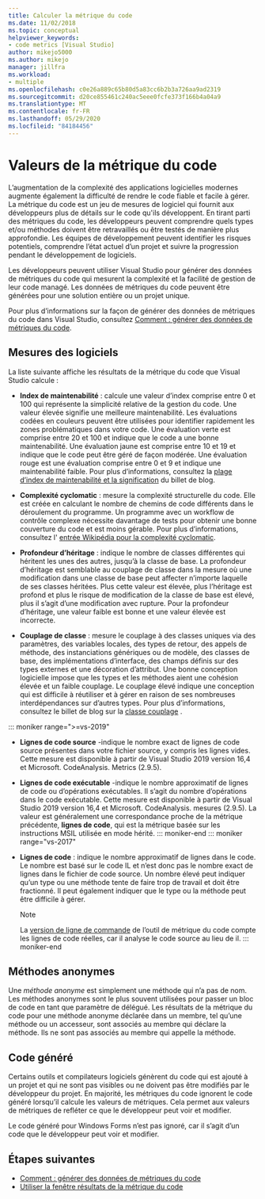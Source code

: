 ```yaml
---
title: Calculer la métrique du code
ms.date: 11/02/2018
ms.topic: conceptual
helpviewer_keywords:
- code metrics [Visual Studio]
author: mikejo5000
ms.author: mikejo
manager: jillfra
ms.workload:
- multiple
ms.openlocfilehash: c0e26a889c65b80d5a83cc6b2b3a726aa9ad2319
ms.sourcegitcommit: d20ce855461c240ac5eee0fcfe373f166b4a04a9
ms.translationtype: MT
ms.contentlocale: fr-FR
ms.lasthandoff: 05/29/2020
ms.locfileid: "84184456"
---
```

# <a name="code-metrics-values"></a>Valeurs de la métrique du code

L’augmentation de la complexité des applications logicielles modernes augmente également la difficulté de rendre le code fiable et facile à gérer. La métrique du code est un jeu de mesures de logiciel qui fournit aux développeurs plus de détails sur le code qu'ils développent. En tirant parti des métriques du code, les développeurs peuvent comprendre quels types et/ou méthodes doivent être retravaillés ou être testés de manière plus approfondie. Les équipes de développement peuvent identifier les risques potentiels, comprendre l’état actuel d’un projet et suivre la progression pendant le développement de logiciels.

Les développeurs peuvent utiliser Visual Studio pour générer des données de métriques du code qui mesurent la complexité et la facilité de gestion de leur code managé. Les données de métriques du code peuvent être générées pour une solution entière ou un projet unique.

Pour plus d’informations sur la façon de générer des données de métriques du code dans Visual Studio, consultez [Comment : générer des données de métriques du code](../code-quality/how-to-generate-code-metrics-data.md).

## <a name="software-measurements"></a>Mesures des logiciels

La liste suivante affiche les résultats de la métrique du code que Visual Studio calcule :

- **Index de maintenabilité** : calcule une valeur d’index comprise entre 0 et 100 qui représente la simplicité relative de la gestion du code. Une valeur élevée signifie une meilleure maintenabilité. Les évaluations codées en couleurs peuvent être utilisées pour identifier rapidement les zones problématiques dans votre code. Une évaluation verte est comprise entre 20 et 100 et indique que le code a une bonne maintenabilité. Une évaluation jaune est comprise entre 10 et 19 et indique que le code peut être géré de façon modérée. Une évaluation rouge est une évaluation comprise entre 0 et 9 et indique une maintenabilité faible. Pour plus d’informations, consultez la [plage d’index de maintenabilité et la signification](https://blogs.msdn.microsoft.com/codeanalysis/2007/11/20/maintainability-index-range-and-meaning/) du billet de blog.

- **Complexité cyclomatic** : mesure la complexité structurelle du code. Elle est créée en calculant le nombre de chemins de code différents dans le déroulement du programme. Un programme avec un workflow de contrôle complexe nécessite davantage de tests pour obtenir une bonne couverture du code et est moins gérable. Pour plus d’informations, consultez l' [entrée Wikipédia pour la complexité cyclomatic](https://wikipedia.org/wiki/Cyclomatic_complexity).

- **Profondeur d’héritage** : indique le nombre de classes différentes qui héritent les unes des autres, jusqu’à la classe de base. La profondeur d’héritage est semblable au couplage de classe dans la mesure où une modification dans une classe de base peut affecter n’importe laquelle de ses classes héritées. Plus cette valeur est élevée, plus l’héritage est profond et plus le risque de modification de la classe de base est élevé, plus il s’agit d’une modification avec rupture. Pour la profondeur d’héritage, une valeur faible est bonne et une valeur élevée est incorrecte.

- **Couplage de classe** : mesure le couplage à des classes uniques via des paramètres, des variables locales, des types de retour, des appels de méthode, des instanciations génériques ou de modèle, des classes de base, des implémentations d’interface, des champs définis sur des types externes et une décoration d’attribut. Une bonne conception logicielle impose que les types et les méthodes aient une cohésion élevée et un faible couplage. Le couplage élevé indique une conception qui est difficile à réutiliser et à gérer en raison de ses nombreuses interdépendances sur d’autres types. Pour plus d’informations, consultez le billet de blog sur la [classe couplage](https://blogs.msdn.microsoft.com/zainnab/2011/05/25/code-metrics-class-coupling/) .

::: moniker range=">=vs-2019"

- **Lignes de code source** -indique le nombre exact de lignes de code source présentes dans votre fichier source, y compris les lignes vides. Cette mesure est disponible à partir de Visual Studio 2019 version 16,4 et Microsoft. CodeAnalysis. Metrics (2.9.5).

- **Lignes de code exécutable** -indique le nombre approximatif de lignes de code ou d’opérations exécutables. Il s’agit du nombre d’opérations dans le code exécutable. Cette mesure est disponible à partir de Visual Studio 2019 version 16,4 et Microsoft. CodeAnalysis. mesures (2.9.5). La valeur est généralement une correspondance proche de la métrique précédente, **lignes de code**, qui est la métrique basée sur les instructions MSIL utilisée en mode hérité.
::: moniker-end
::: moniker range="vs-2017"

- **Lignes de code** : indique le nombre approximatif de lignes dans le code. Le nombre est basé sur le code IL et n’est donc pas le nombre exact de lignes dans le fichier de code source. Un nombre élevé peut indiquer qu’un type ou une méthode tente de faire trop de travail et doit être fractionné. Il peut également indiquer que le type ou la méthode peut être difficile à gérer.

   > [!NOTE]
   > La [version de ligne de commande](../code-quality/how-to-generate-code-metrics-data.md#command-line-code-metrics) de l’outil de métrique du code compte les lignes de code réelles, car il analyse le code source au lieu de il.
::: moniker-end

## <a name="anonymous-methods"></a>Méthodes anonymes

Une *méthode anonyme* est simplement une méthode qui n’a pas de nom. Les méthodes anonymes sont le plus souvent utilisées pour passer un bloc de code en tant que paramètre de délégué. Les résultats de la métrique du code pour une méthode anonyme déclarée dans un membre, tel qu’une méthode ou un accesseur, sont associés au membre qui déclare la méthode. Ils ne sont pas associés au membre qui appelle la méthode.

## <a name="generated-code"></a>Code généré

Certains outils et compilateurs logiciels génèrent du code qui est ajouté à un projet et qui ne sont pas visibles ou ne doivent pas être modifiés par le développeur du projet. En majorité, les métriques du code ignorent le code généré lorsqu’il calcule les valeurs de métriques. Cela permet aux valeurs de métriques de refléter ce que le développeur peut voir et modifier.

Le code généré pour Windows Forms n’est pas ignoré, car il s’agit d’un code que le développeur peut voir et modifier.

## <a name="next-steps"></a>Étapes suivantes

- [Comment : générer des données de métriques du code](../code-quality/how-to-generate-code-metrics-data.md)
- [Utiliser la fenêtre résultats de la métrique du code](../code-quality/working-with-code-metrics-data.md)

